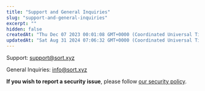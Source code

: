 ```yaml
---
title: "Support and General Inquiries"
slug: "support-and-general-inquiries"
excerpt: ""
hidden: false
createdAt: "Thu Dec 07 2023 00:01:08 GMT+0000 (Coordinated Universal Time)"
updatedAt: "Sat Aug 31 2024 07:06:32 GMT+0000 (Coordinated Universal Time)"
---
```

Support: [support@sort.xyz](mailto:support@sort.xyz)

General Inquiries: [info@sort.xyz](mailto:info@sort.xyz)

**If you wish to report a security issue**, please follow [our security policy](https://docs.sort.xyz/docs/security).
